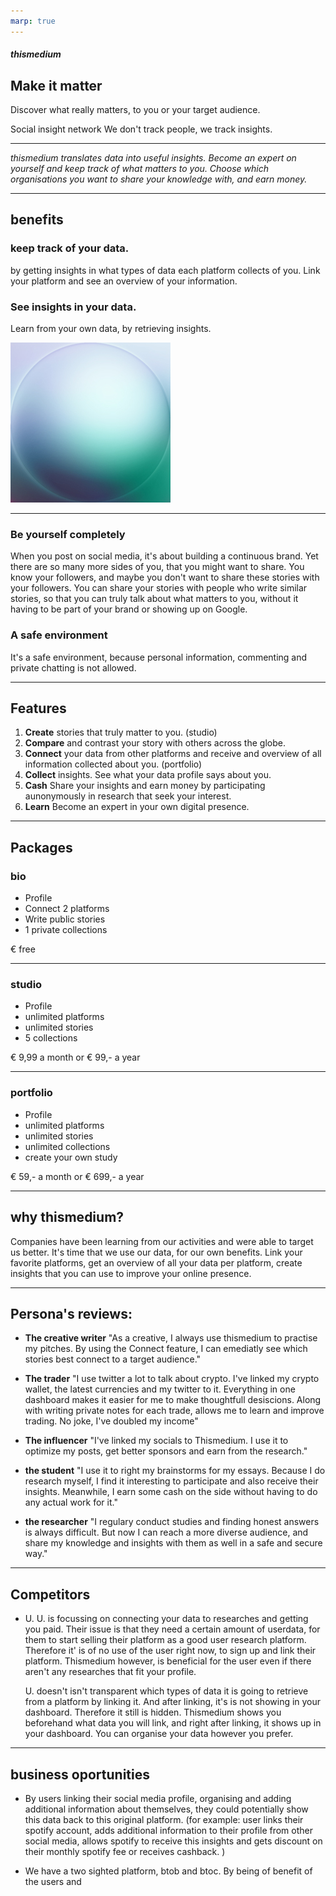```yaml
---
marp: true
---
```


##### thismedium
## Make it matter
Discover what really matters, to you or your target audience.

Social insight network
We don't track people, we track insights.

<Get Started>

---

*thismedium translates data into useful insights. Become an expert on yourself and keep track of what matters to you. Choose which organisations you want to share your knowledge with, and earn money.*


---

## benefits

### keep track of your data.
by getting insights in what types of data each platform collects of you.
Link your platform and see an overview of your information.

### See insights in your data.
Learn from your own data, by retrieving insights.

![Alt text](./images/matcap2tang1.jpg "chatbubble")

---

### Be yourself completely
When you post on social media, it's about building a continuous brand.
Yet there are so many more sides of you, that you might want to share.
You know your followers, and maybe you don't want to share these stories with your followers. You can share your stories with people who write similar stories, so that you can truly talk about what matters to you, without it having to be part of your brand or showing up on Google. 

### A safe environment
It's a safe environment, because personal information, commenting and private chatting is not allowed.


---

## Features
1. **Create** stories that truly matter to you. (studio)
2. **Compare** and contrast your story with others across the globe.
3. **Connect** your data from other platforms and receive and overview of all information collected about you. (portfolio)
4. **Collect** insights. See what your data profile says about you.
5. **Cash** Share your insights and earn money by participating aunonymously in research that seek your interest.
6. **Learn** Become an expert in your own digital presence. 

---
## Packages

### bio

- Profile
- Connect 2 platforms
- Write public stories
- 1 private collections

€ free

---

### studio

- Profile
- unlimited platforms
- unlimited stories
- 5 collections

€ 9,99 a month or
€ 99,- a year

---

### portfolio

- Profile
- unlimited platforms
- unlimited stories
- unlimited collections
- create your own study

€ 59,- a month or
€ 699,- a year

---
## why thismedium?

Companies have been learning from our activities and were able to target us better. 
It's time that we use our data, for our own benefits. Link your favorite platforms, get an overview of all your data per platform, create insights that you can use to improve your online presence.

---

## Persona's reviews:
- **The creative writer** "As a creative, I always use thismedium to practise my pitches. By using the Connect feature, I can emediatly see which stories best connect to a target audience."

- **The trader** "I use twitter a lot to talk about crypto. I've linked my crypto wallet, the latest currencies and my twitter to it. Everything in one dashboard makes it easier for me to make thoughtfull desiscions. Along with writing private notes for each trade, allows me to learn and improve trading. No joke, I've doubled my income"

- **The influencer** "I've linked my socials to Thismedium. I use it to optimize my posts, get better sponsors and earn from the research."

- **the student** "I use it to right my brainstorms for my essays. Because I do research myself, I find it interesting to participate and also receive their insights. Meanwhile, I earn some cash on the side without having to do any actual work for it."

- **the researcher** "I regulary conduct studies and finding honest answers is always difficult. But now I can reach a more diverse audience, and share my knowledge and insights with them as well in a safe and secure way."

---

## Competitors
- U. 
	U. is focussing on connecting your data to researches and getting you paid. Their issue is that they need a certain amount of userdata, for them to start selling their platform as a good user research platform. Therefore it' is of no use of the user right now, to sign up and link their platform. Thismedium however, is beneficial for the user even if there aren't any researches that fit your profile. 

    U. doesn't isn't transparent which types of data it is going to retrieve from a platform by linking it. And after linking, it's is not showing in your dashboard. Therefore it still is hidden. Thismedium shows you beforehand what data you will link, and right after linking, it shows up in your dashboard. You can organise your data however you prefer.

---

## business oportunities
- By users linking their social media profile, organising and adding additional information about themselves, they could potentially show this data back to this original platform. (for example: user links their spotify account, adds additional information to their profile from other social media, allows spotify to receive this insights and gets discount on their monthly spotify fee or receives cashback. )

- We have a two sighted platform, btob and btoc. By being of benefit of the users and
